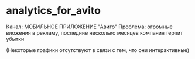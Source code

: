 # analytics_for_avito
Канал: МОБИЛЬНОЕ ПРИЛОЖЕНИЕ "Авито" Проблема: огромные вложения в рекламу, последние несколько месяцев компания терпит убытки

(Некоторые графики отсутствуют в связи с тем, что они интерактивные)
